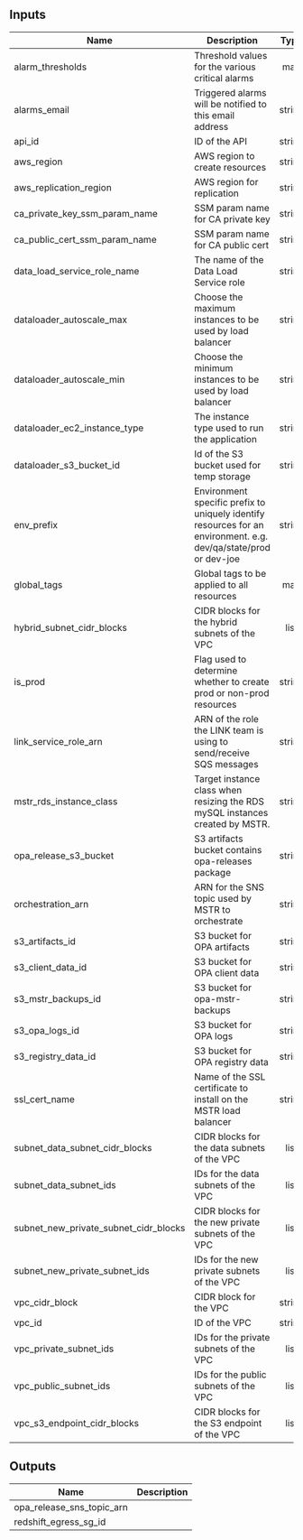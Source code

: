 ## Inputs

| Name | Description | Type | Default | Required |
|------|-------------|:----:|:-----:|:-----:|
| alarm\_thresholds | Threshold values for the various critical alarms | map | `<map>` | no |
| alarms\_email | Triggered alarms will be notified to this email address | string | n/a | yes |
| api\_id | ID of the API | string | n/a | yes |
| aws\_region | AWS region to create resources | string | n/a | yes |
| aws\_replication\_region | AWS region for replication | string | n/a | yes |
| ca\_private\_key\_ssm\_param\_name | SSM param name for CA private key | string | n/a | yes |
| ca\_public\_cert\_ssm\_param\_name | SSM param name for CA public cert | string | n/a | yes |
| data\_load\_service\_role\_name | The name of the Data Load Service role | string | n/a | yes |
| dataloader\_autoscale\_max | Choose the maximum instances to be used by load balancer | string | `"1"` | no |
| dataloader\_autoscale\_min | Choose the minimum instances to be used by load balancer | string | `"1"` | no |
| dataloader\_ec2\_instance\_type | The instance type used to run the application | string | `"t2.micro"` | no |
| dataloader\_s3\_bucket\_id | Id of the S3 bucket used for temp storage | string | n/a | yes |
| env\_prefix | Environment specific prefix to uniquely identify resources for an environment. e.g. dev/qa/state/prod or dev-joe | string | n/a | yes |
| global\_tags | Global tags to be applied to all resources | map | n/a | yes |
| hybrid\_subnet\_cidr\_blocks | CIDR blocks for the hybrid subnets of the VPC | list | n/a | yes |
| is\_prod | Flag used to determine whether to create prod or non-prod resources | string | n/a | yes |
| link\_service\_role\_arn | ARN of the role the LINK team is using to send/receive SQS messages | string | n/a | yes |
| mstr\_rds\_instance\_class | Target instance class when resizing the RDS mySQL instances created by MSTR. | string | n/a | yes |
| opa\_release\_s3\_bucket | S3 artifacts bucket contains opa-releases package | string | n/a | yes |
| orchestration\_arn | ARN for the SNS topic used by MSTR to orchestrate | string | n/a | yes |
| s3\_artifacts\_id | S3 bucket for OPA artifacts | string | n/a | yes |
| s3\_client\_data\_id | S3 bucket for OPA client data | string | n/a | yes |
| s3\_mstr\_backups\_id | S3 bucket for opa-mstr-backups | string | n/a | yes |
| s3\_opa\_logs\_id | S3 bucket for OPA logs | string | n/a | yes |
| s3\_registry\_data\_id | S3 bucket for OPA registry data | string | n/a | yes |
| ssl\_cert\_name | Name of the SSL certificate to install on the MSTR load balancer | string | `"wildcardTrialCloud2020"` | no |
| subnet\_data\_subnet\_cidr\_blocks | CIDR blocks for the data subnets of the VPC | list | n/a | yes |
| subnet\_data\_subnet\_ids | IDs for the data subnets of the VPC | list | n/a | yes |
| subnet\_new\_private\_subnet\_cidr\_blocks | CIDR blocks for the  new private subnets of the VPC | list | n/a | yes |
| subnet\_new\_private\_subnet\_ids | IDs for the new private subnets of the VPC | list | n/a | yes |
| vpc\_cidr\_block | CIDR block for the VPC | string | n/a | yes |
| vpc\_id | ID of the VPC | string | n/a | yes |
| vpc\_private\_subnet\_ids | IDs for the private subnets of the VPC | list | n/a | yes |
| vpc\_public\_subnet\_ids | IDs for the public subnets of the VPC | list | n/a | yes |
| vpc\_s3\_endpoint\_cidr\_blocks | CIDR blocks for the S3 endpoint of the VPC | list | n/a | yes |

## Outputs

| Name | Description |
|------|-------------|
| opa\_release\_sns\_topic\_arn |  |
| redshift\_egress\_sg\_id |  |

